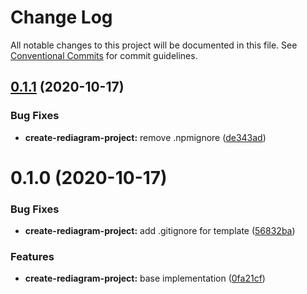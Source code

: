 # Change Log

All notable changes to this project will be documented in this file.
See [Conventional Commits](https://conventionalcommits.org) for commit guidelines.

## [0.1.1](https://github.com/kamiazya/rediagram/compare/create-rediagram-project@0.1.0...create-rediagram-project@0.1.1) (2020-10-17)


### Bug Fixes

* **create-rediagram-project:** remove .npmignore ([de343ad](https://github.com/kamiazya/rediagram/commit/de343ad1dd46f61f2ceba43d7ea794f8682a2ae5))





# 0.1.0 (2020-10-17)


### Bug Fixes

* **create-rediagram-project:** add .gitignore for template ([56832ba](https://github.com/kamiazya/rediagram/commit/56832ba8a52426364f81deca5960fef052008138))


### Features

* **create-rediagram-project:** base implementation ([0fa21cf](https://github.com/kamiazya/rediagram/commit/0fa21cfcf6127b8c2aafe720aaedbb8944194672))
